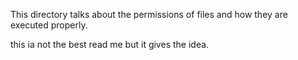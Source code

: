 This directory talks about the permissions of files and how they are executed properly.

this ia not the best read me but it gives the idea.

